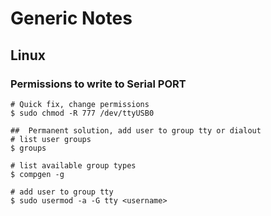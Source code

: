 # Generic Notes #

## Linux 

### Permissions to write to Serial PORT

```
# Quick fix, change permissions 
$ sudo chmod -R 777 /dev/ttyUSB0

##  Permanent solution, add user to group tty or dialout
# list user groups
$ groups

# list available group types
$ compgen -g

# add user to group tty
$ sudo usermod -a -G tty <username>
```